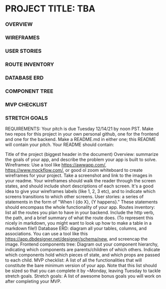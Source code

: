 # PROJECT TITLE: TBA

### OVERVIEW
### WIREFRAMES
### USER STORIES
### ROUTE INVENTORY
### DATABASE ERD
### COMPONENT TREE
### MVP CHECKLIST
### STRETCH GOALS



REQUIREMENTS:
Your pitch is due Tuesday 12/14/21 by noon PST. Make two repos for this project in your own personal github, one for the frontend and one for the backend. Make a README.md in either one; this README will contain your pitch. Your README should contain:

Title of the project (biggest header in the document)
Overview: summarize the goals of your app, and describe the problem your app is built to solve.
Wireframes: Use a tool like https://awwapp.com/, https://www.mockflow.com/, or good ol zoom whiteboard to create wireframes for your project. Take a screenshot and link to the images in your readme. Your wireframes should walk the reader through the screen states, and should include short descriptions of each screen. It's a good idea to give your wireframes labels (like 1, 2, 3 etc), and to indicate which screens transitions to which other screens.
User stories: a series of statements in the form of "When I {do X}, {Y happens}." These statements should encompass the whole functionality of your app.
Routes inventory: list all the routes you plan to have in your backend. Include the http verb, the path, and a brief summary of what the route does. (To represent this nicely in markdown, you might want to look up how to make a table in a markdown file!)
Database ERD: diagram all your tables, columns, and associations. You can use a tool like this https://app.dbdesigner.net/designer/schema/new, and screencap the image.
Frontend components tree: Diagram out your component hierarchy, indicating which components are parents/children of which others. Indicate which components hold which pieces of state, and which props are passed to each child.
MVP checklist: A list of all the functionalities that will constitute the bare minimum version of your app. Note that this list should be sized so that you can complete it by ~Monday, leaving Tuesday to tackle stretch goals.
Stretch goals: A list of awesome bonus goals you will work on after completing your MVP.
